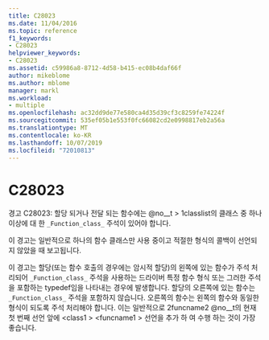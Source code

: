 ```yaml
---
title: C28023
ms.date: 11/04/2016
ms.topic: reference
f1_keywords:
- C28023
helpviewer_keywords:
- C28023
ms.assetid: c59986a8-8712-4d58-b415-ec08b4daf66f
author: mikeblome
ms.author: mblome
manager: markl
ms.workload:
- multiple
ms.openlocfilehash: ac32dd9de77e580ca4d35d39cf3c8259fe74224f
ms.sourcegitcommit: 535ef05b1e553f0fc66082cd2e0998817eb2a56a
ms.translationtype: MT
ms.contentlocale: ko-KR
ms.lasthandoff: 10/07/2019
ms.locfileid: "72010813"
---
```

# <a name="c28023"></a>C28023
경고 C28023: 할당 되거나 전달 되는 함수에는 @no__t > 1classlist의 클래스 중 하나 이상에 대 한 `_Function_class_` 주석이 있어야 합니다.

 이 경고는 일반적으로 하나의 함수 클래스만 사용 중이고 적절한 형식의 콜백이 선언되지 않았을 때 보고됩니다.

 이 경고는 할당(또는 함수 호출의 경우에는 암시적 할당)의 왼쪽에 있는 함수가 주석 처리되어 `_Function_class_` 주석을 사용하는 드라이버 특정 함수 형식 또는 그러한 주석을 포함하는 typedef임을 나타내는 경우에 발생합니다. 할당의 오른쪽에 있는 함수는 `_Function_class_` 주석을 포함하지 않습니다. 오른쪽의 함수는 왼쪽의 함수와 동일한 형식이 되도록 주석 처리해야 합니다. 이는 일반적으로 2funcname2 @no__t의 현재 첫 번째 선언 앞에 \<class1 > \<funcname1 > 선언을 추가 하 여 수행 하는 것이 가장 좋습니다.